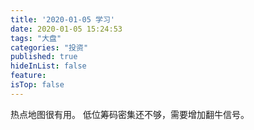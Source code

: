 ```yaml
---
title: '2020-01-05 学习'
date: 2020-01-05 15:24:53
tags: "大盘"
categories: "投资"
published: true
hideInList: false
feature: 
isTop: false
---
```

热点地图很有用。
低位筹码密集还不够，需要增加翻牛信号。
<!-- more -->
